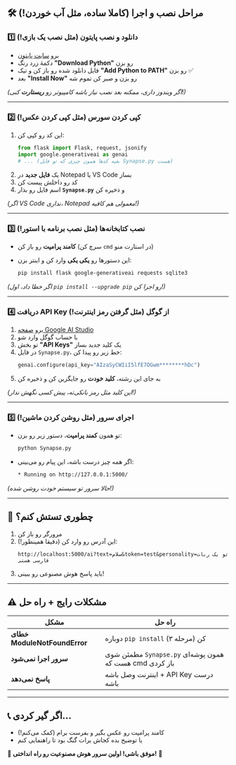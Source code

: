 ## 🛠️ **مراحل نصب و اجرا** (کاملا ساده، مثل آب خوردن!)

### 1️⃣ **دانلود و نصب پایتون** (مثل نصب یک بازی!)

- برو [سایت پایتون](https://www.python.org/downloads/)
- دکمهٔ زرد رنگ **"Download Python"** رو بزن
- فایل دانلود شده رو باز کن و تیک **"Add Python to PATH"** رو بزن ✅
- بعد **"Install Now"** رو بزن و صبر کن تموم شه

_(اگر ویندوز داری، ممکنه بعد نصب نیاز باشه کامپیوتر رو **ریستارت** کنی!)_

---

### 2️⃣ **کپی کردن سورس** (مثل کپی کردن عکس!)

1. این کد رو کپی کن:
   ```python
   from flask import Flask, request, jsonify
   import google.generativeai as genai
   # ... (بقیه کدها همون چیزی که تو فایل Synapse.py هست)
   ```
2. یک **فایل جدید** در Notepad یا VS Code بساز
3. کد رو داخلش پیست کن
4. اسم فایل رو بذار **`Synapse.py`** و ذخیره کن

_(اگر VS Code نداری، Notepad معمولی هم کافیه!)_

---

### 3️⃣ **نصب کتابخانه‌ها** (مثل نصب برنامه با استور!)

- **کامند پرامپت** رو باز کن (سرچ کن `cmd` در استارت منو)
- این دستورها رو **یکی یکی** وارد کن و اینتر بزن:

  ```bash
  pip install flask google-generativeai requests sqlite3
  ```

_(اگر خطا داد، اول `pip install --upgrade pip` رو اجرا کن!)_

---

### 4️⃣ **دریافت API Key از گوگل** (مثل گرفتن رمز اینترنت!)

1. برو [صفحه Google AI Studio](https://aistudio.google.com/)
2. با حساب گوگل وارد شو
3. تو بخش **"API Keys"** یک کلید جدید بساز
4. در فایل `Synapse.py`، خط زیر رو پیدا کن:
   ```python
   genai.configure(api_key="AIzaSyCWIiI5lfE7OGwm********hDc")
   ```
5. به جای این رشته، **کلید خودت** رو جایگزین کن و ذخیره کن

_(این کلید مثل رمز بانکی‌ته، پیش کسی نگهش ندار!)_

---

### 5️⃣ **اجرای سرور** (مثل روشن کردن ماشین!)

- تو همون **کمند پرامپت**، دستور زیر رو بزن:
  ```bash
  python Synapse.py
  ```
- اگر همه چیز درست باشه، این پیام رو می‌بینی:
  ```bash
  * Running on http://127.0.0.1:5000/
  ```

_(حالا سرور تو سیستم خودت روشن شده!)_

---

## 🚀 **چطوری تستش کنم؟**

1. مرورگر رو باز کن
2. این آدرس رو وارد کن (دقیقا همینطور!):
   ```
   http://localhost:5000/ai?text=سلام&token=test&personality=تو یک ربات فارسی هستی
   ```
3. باید پاسخ هوش مصنوعی رو ببینی!

---

## ⚠️ **مشکلات رایج + راه حل**

| مشکل                         | راه حل                                                  |
| ---------------------------- | ------------------------------------------------------- |
| **خطای ModuleNotFoundError** | دوباره `pip install` کن (مرحله ۳)                       |
| **سرور اجرا نمی‌شود**        | مطمئن شوی `Synapse.py` همون پوشه‌ای هست که cmd باز کردی |
| **پاسخ نمی‌دهد**             | اینترنت وصل باشه + API Key درست باشه                    |

---

## 📞 **اگر گیر کردی...**

- کامند پرامپت رو عکس بگیر و بفرست برام (کمک می‌کنم!)
- یا توضیح بده کجاش برات گنگ بود تا راهنمایی کنم

**🤖 موفق باشی! اولین سرور هوش مصنوعیت رو راه انداختی!** 🎉

